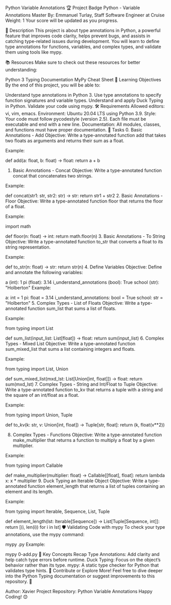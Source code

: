 Python Variable Annotations
🏆 Project Badge
Python - Variable Annotations
Master
By: Emmanuel Turlay, Staff Software Engineer at Cruise
Weight: 1
Your score will be updated as you progress.

📖 Description
This project is about type annotations in Python, a powerful feature that improves code clarity, helps prevent bugs, and assists in catching type-related issues during development. You will learn to define type annotations for functions, variables, and complex types, and validate them using tools like mypy.

📚 Resources
Make sure to check out these resources for better understanding:

Python 3 Typing Documentation
MyPy Cheat Sheet
🎯 Learning Objectives
By the end of this project, you will be able to:

Understand type annotations in Python 3.
Use type annotations to specify function signatures and variable types.
Understand and apply Duck Typing in Python.
Validate your code using mypy.
🛠 Requirements
Allowed editors: vi, vim, emacs.
Environment: Ubuntu 20.04 LTS using Python 3.9.
Style: Your code must follow pycodestyle (version 2.5).
Each file must be executable and end with a new line.
Documentation: All modules, classes, and functions must have proper documentation.
📝 Tasks
0. Basic Annotations - Add
Objective: Write a type-annotated function add that takes two floats as arguments and returns their sum as a float.

Example:

def add(a: float, b: float) -> float:
    return a + b
1. Basic Annotations - Concat
Objective: Write a type-annotated function concat that concatenates two strings.

Example:


def concat(str1: str, str2: str) -> str:
    return str1 + str2
2. Basic Annotations - Floor
Objective: Write a type-annotated function floor that returns the floor of a float.

Example:

import math

def floor(n: float) -> int:
    return math.floor(n)
3. Basic Annotations - To String
Objective: Write a type-annotated function to_str that converts a float to its string representation.

Example:

def to_str(n: float) -> str:
    return str(n)
4. Define Variables
Objective: Define and annotate the following variables:

a (int): 1
pi (float): 3.14
i_understand_annotations (bool): True
school (str): "Holberton"
Example:


a: int = 1
pi: float = 3.14
i_understand_annotations: bool = True
school: str = "Holberton"
5. Complex Types - List of Floats
Objective: Write a type-annotated function sum_list that sums a list of floats.

Example:

from typing import List

def sum_list(input_list: List[float]) -> float:
    return sum(input_list)
6. Complex Types - Mixed List
Objective: Write a type-annotated function sum_mixed_list that sums a list containing integers and floats.

Example:

from typing import List, Union

def sum_mixed_list(mxd_lst: List[Union[int, float]]) -> float:
    return sum(mxd_lst)
7. Complex Types - String and Int/Float to Tuple
Objective: Write a type-annotated function to_kv that returns a tuple with a string and the square of an int/float as a float.

Example:

from typing import Union, Tuple

def to_kv(k: str, v: Union[int, float]) -> Tuple[str, float]:
    return (k, float(v**2))

8. Complex Types - Functions
Objective: Write a type-annotated function make_multiplier that returns a function to multiply a float by a given multiplier.

Example:

from typing import Callable

def make_multiplier(multiplier: float) -> Callable[[float], float]:
    return lambda x: x * multiplier
9. Duck Typing an Iterable Object
Objective: Write a type-annotated function element_length that returns a list of tuples containing an element and its length.

Example:

from typing import Iterable, Sequence, List, Tuple

def element_length(lst: Iterable[Sequence]) -> List[Tuple[Sequence, int]]:
    return [(i, len(i)) for i in lst]
🛡️ Validating Code with mypy
To check your type annotations, use the mypy command:


mypy <filename>.py
Example:


mypy 0-add.py
📌 Key Concepts Recap
Type Annotations: Add clarity and help catch type errors before runtime.
Duck Typing: Focus on the object’s behavior rather than its type.
mypy: A static type checker for Python that validates type hints.
🌟 Contribute or Explore More!
Feel free to dive deeper into the Python Typing documentation or suggest improvements to this repository. 🚀

Author: Xavier
Project Repository: Python Variable Annotations
Happy Coding! 😊